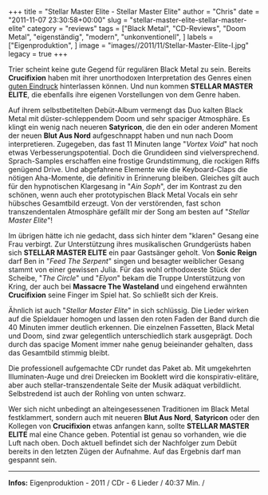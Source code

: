 +++
title = "Stellar Master Elite - Stellar Master Elite"
author = "Chris"
date = "2011-11-07 23:30:58+00:00"
slug = "stellar-master-elite-stellar-master-elite"
category = "reviews"
tags = ["Black Metal", "CD-Reviews", "Doom Metal", "eigenständig", "modern", "unkonventionell", ]
labels = ["Eigenproduktion", ]
image = "images//2011/11/Stellar-Master-Elite-I.jpg"
legacy = true
+++

Trier scheint keine gute Gegend für regulären Black Metal zu sein. Bereits **Crucifixion** haben mit ihrer unorthodoxen Interpretation des Genres einen <a href="http://necroslaughter.de/2010/08/crucifixion-liquid-fire/" title="Crucifixion – Liquid Fire">guten Eindruck</a> hinterlassen können. Und nun kommen **STELLAR MASTER ELITE**, die ebenfalls ihre eigenen Vorstellungen von dem Genre haben.

Auf ihrem selbstbetitelten Debüt-Album vermengt das Duo kalten Black Metal mit düster-schleppendem Doom und sehr spaciger Atmosphäre. Es klingt ein wenig nach neueren **Satyricon**, die den ein oder anderen Moment der neuen **Blut Aus Nord** aufgeschnappt haben und nun nach Doom interpretieren. Zugegeben, das fast 11 Minuten lange "_Vortex Void_" hat noch etwas Verbesserungspotential. Doch die Grundideen sind vielversprechend. Sprach-Samples erschaffen eine frostige Grundstimmung, die rockigen Riffs genügend Drive. Und abgefahrene Elemente wie die Keyboard-Claps die nötigen Aha-Momente, die definitiv in Erinnerung bleiben. Gleiches gilt auch für den hypnotischen Klargesang in "_Ain Soph_", der im Kontrast zu den schönen, wenn auch eher prototypischen Black Metal Vocals ein sehr hübsches Gesamtbild erzeugt. Von der verstörenden, fast schon transzendentalen Atmosphäre gefällt mir der Song am besten auf "_Stellar Master Elite_"!

Im übrigen hätte ich nie gedacht, dass sich hinter dem "klaren" Gesang eine Frau verbirgt. Zur Unterstützung ihres musikalischen Grundgerüsts haben sich **STELLAR MASTER ELITE** ein paar Gastsänger geholt. Von **Sonic Reign** darf Ben in "_Feed The Serpent_" singen und besagter weiblicher Gesang stammt von einer gewissen Julia. Für das wohl orthodoxeste Stück der Scheibe, "_The Circle_" und "_Elyon_" bekam die Truppe Unterstützung von Kring, der auch bei **Massacre The Wasteland** und eingehend erwähnten **Crucifixion** seine Finger im Spiel hat. So schließt sich der Kreis.

Ähnlich ist auch "_Stellar Master Elite_" in sich schlüssig. Die Lieder wirken auf die Spieldauer homogen und lassen den roten Faden der Band durch die 40 Minuten immer deutlich erkennen. Die einzelnen Fassetten, Black Metal und Doom, sind zwar gelegentlich unterschiedlich stark ausgeprägt. Doch durch das spacige Moment immer nahe genug beieinander gehalten, dass das Gesamtbild stimmig bleibt.

Die professionell aufgemachte CDr rundet das Paket ab. Mit umgekehrten Illuminaten-Auge und drei Dreiecken im Booklett wird die konspirativ-elitäre, aber auch stellar-transzendentale Seite der Musik adäquat verbildlicht. Selbstredend ist auch der Rohling von unten schwarz.

Wer sich nicht unbedingt an alteingesessenen Traditionen im Black Metal festklammert, sondern auch mit neueren **Blut Aus Nord**, **Satyricon** oder den Kollegen von **Crucifixion** etwas anfangen kann, sollte **STELLAR MASTER ELITE** mal eine Chance geben. Potential ist genau so vorhanden, wie die Luft nach oben. Doch aktuell befindet sich der Nachfolger zum Debüt bereits in den letzten Zügen der Aufnahme. Auf das Ergebnis darf man gespannt sein.





---
**Infos:**
Eigenproduktion - 2011 / 
CDr - 6 Lieder / 40:37 Min. / 
